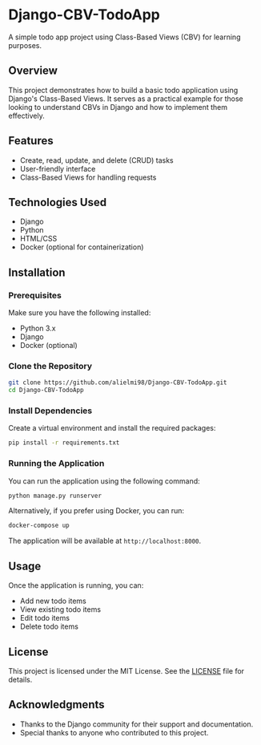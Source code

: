 # Django-CBV-TodoApp

A simple todo app project using Class-Based Views (CBV) for learning purposes.

## Overview

This project demonstrates how to build a basic todo application using Django's Class-Based Views. It serves as a practical example for those looking to understand CBVs in Django and how to implement them effectively.

## Features

- Create, read, update, and delete (CRUD) tasks
- User-friendly interface
- Class-Based Views for handling requests

## Technologies Used

- Django
- Python
- HTML/CSS
- Docker (optional for containerization)

## Installation

### Prerequisites

Make sure you have the following installed:

- Python 3.x
- Django
- Docker (optional)

### Clone the Repository

```bash
git clone https://github.com/alielmi98/Django-CBV-TodoApp.git
cd Django-CBV-TodoApp
```

### Install Dependencies

Create a virtual environment and install the required packages:

```bash
pip install -r requirements.txt
```

### Running the Application

You can run the application using the following command:

```bash
python manage.py runserver
```

Alternatively, if you prefer using Docker, you can run:

```bash
docker-compose up
```

The application will be available at `http://localhost:8000`.

## Usage

Once the application is running, you can:

- Add new todo items
- View existing todo items
- Edit todo items
- Delete todo items

## License

This project is licensed under the MIT License. See the [LICENSE](LICENSE) file for details.

## Acknowledgments

- Thanks to the Django community for their support and documentation.
- Special thanks to anyone who contributed to this project.

